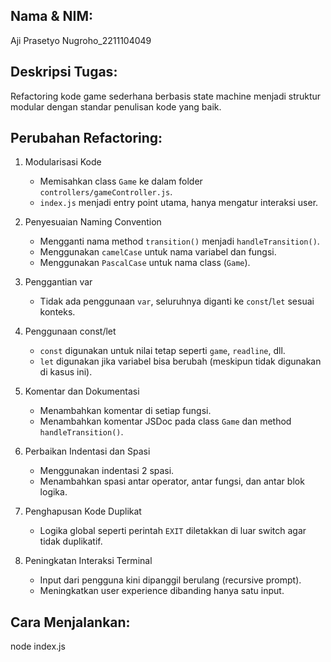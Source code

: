 ## Nama & NIM:
Aji Prasetyo Nugroho_2211104049

## Deskripsi Tugas:
Refactoring kode game sederhana berbasis state machine menjadi struktur modular dengan standar penulisan kode yang baik.

## Perubahan Refactoring:
1. Modularisasi Kode
   - Memisahkan class `Game` ke dalam folder `controllers/gameController.js`.
   - `index.js` menjadi entry point utama, hanya mengatur interaksi user.

2. Penyesuaian Naming Convention
   - Mengganti nama method `transition()` menjadi `handleTransition()`.
   - Menggunakan `camelCase` untuk nama variabel dan fungsi.
   - Menggunakan `PascalCase` untuk nama class (`Game`).

3. Penggantian var
   - Tidak ada penggunaan `var`, seluruhnya diganti ke `const`/`let` sesuai konteks.

4. Penggunaan const/let
   - `const` digunakan untuk nilai tetap seperti `game`, `readline`, dll.
   - `let` digunakan jika variabel bisa berubah (meskipun tidak digunakan di kasus ini).

5. Komentar dan Dokumentasi
   - Menambahkan komentar di setiap fungsi.
   - Menambahkan komentar JSDoc pada class `Game` dan method `handleTransition()`.

6. Perbaikan Indentasi dan Spasi
   - Menggunakan indentasi 2 spasi.
   - Menambahkan spasi antar operator, antar fungsi, dan antar blok logika.

7. Penghapusan Kode Duplikat
   - Logika global seperti perintah `EXIT` diletakkan di luar switch agar tidak duplikatif.

8. Peningkatan Interaksi Terminal
   - Input dari pengguna kini dipanggil berulang (recursive prompt).
   - Meningkatkan user experience dibanding hanya satu input.

## Cara Menjalankan:
node index.js
